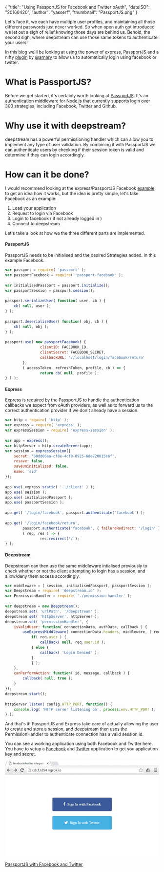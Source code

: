 {
		"title": "Using PassportJS for Facebook and Twitter oAuth",
		"dateISO": "20160420",
		"author": "yasserf",
		"thumbnail": "PassportJS.png"
}

Let's face it, we each have multiple user profiles, and maintaining all those different passwords just never worked. So when open auth got introduced we let out a sigh of relief knowing those days are behind us. Behold, the second sigh, where deepstream can use those same tokens to authenticate your users!

In this blog we'll be looking at using the power of [express](//expressjs.com/), [PassportJS](//PassportJS.org/) and a nifty [plugin](//github.com/demux/use-express-middleware) by [@arnary](//twitter.com/arnary) to allow us to automatically login using facebook or twitter.

# What is PassportJS?

Before we get started, it's certainly worth looking at [PassportJS](//PassportJS.org/). It's an authentication middleware for Node.js that currently supports login over 300 strategies, including Facebook, Twitter and Github.

# Why use it with deepstream?

deepstream has a powerful permissioning handler which can allow you to implement any type of user validation. By combining it with PassportJS we can authenticate users by checking if their session token is valid and determine if they can login accordingly.

# How can it be done?

I would recommend looking at the express/PassportJS Facebook [example](//github.com/passport/express-4.x-facebook-example/blob/master/server.js) to get an idea how it works, but the idea is pretty simple, let's take Facebook as an example:

1. Load your application
2. Request to login via Facebook
3. Login to facebook ( if not already logged in )
4. Connect to deepstream

Let's take a look at how we the three different parts are implemented.

#### PassportJS

PassportJS needs to be initialised and the desired Strategies added. In this example Facebook.

```javascript
var passport = require( 'passport' );
var passportFacebook = require( 'passport-facebook' );

var initialisedPassport = passport.initialize();
var passportSession = passport.session();

passport.serializeUser( function( user, cb ) {
	cb( null, user );
} );

passport.deserializeUser( function( obj, cb ) {
	cb( null, obj );
} );

passport.use( new passportFacebook( {
				clientID: FACEBOOK_ID,
				clientSecret: FACEBOOK_SECRET,
				callbackURL: '//localhost/login/facebook/return'
		},
		( accessToken, refreshToken, profile, cb ) => {
				return cb( null, profile );
} ) );
```

#### Express

Express is required by the PassportJS to handle the authentication callbacks we expect from oAuth providers, as well as to forward us to the correct authentication provider if we don't already have a session.

```javascript
var http = require( 'http' );
var express = require( 'express' );
var expressSession = require( 'express-session' );

var app = express();
var httpServer = http.createServer(app);
var session = expressSession({
	secret: '60dd06aa-cf8e-4cf8-8925-6de720015ebf',
	resave: false,
	saveUninitialized: false,
	name: 'sid'
});

app.use( express.static( '../client' ) );
app.use( session );
app.use( initialisedPassport );
app.use( passportSession );

app.get( '/login/facebook', passport.authenticate('facebook') );

app.get( '/login/facebook/return', 
		passport.authenticate('facebook', { failureRedirect: '/login' }),
		( req, res ) => {
				res.redirect('/');
} );
```

#### Deepstream

Deepstream can then use the same middleware intialised previously to check whether or not the client attempting to login has a session, and allow/deny them access accordingly.

```javascript
var middleware = [ session, initialisedPassport, passportSession ];
var Deepstream = require( 'deepstream.io' );
var PermissionHandler = require( './permission-handler' );

var deepstream = new Deepstream();
deepstream.set( 'urlPath', '/deepstream' );
deepstream.set( 'httpServer', httpServer );
deepstream.set( 'permissionHandler', {
	isValidUser: function( connectionData, authData, callback ) {
		useExpressMiddleware( connectionData.headers, middleware, ( req, res ) => {
			if( req.user ) {
				callback( null, req.user.id );
			} else {
				callback( 'Login Denied' );
			}
			} );
	},
	canPerformAction: function( id, message, callback ) {
		callback( null, true );
	}
});
deepstream.start();

httpServer.listen( config.HTTP_PORT, function() {
	console.log( 'HTTP server listening on', process.env.HTTP_PORT );
} );
```

And that's it! PassportJS and Express take care of actually allowing the user to create and store a session, and deepstream then uses the PermissionHandler to authenticate connection has a valid session id.

You can see a working application using both Facebook and Twitter here. You have to setup a [Facebook](//developers.facebook.com/docs/apps/register) and [Twitter](//apps.twitter.com/) application to get you application key and secret.

<img src="PassportJS.gif" alt="PassportJS with Facebook" />

<a class="mega" href="//github.com/deepstreamIO/ds-tutorial-passport-auth"><i class="fa fa-github"></i>PassportJS with Facebook and Twitter</a>